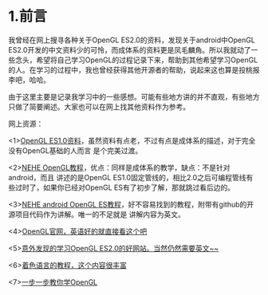 # 1.前言
我曾经在网上搜寻各种关于OpenGL ES2.0的资料，发现关于android中OpenGL ES2.0开发的中文资料少的可怜，而成体系的资料更是凤毛麟角。所以我就动了一些念头，希望将自己学习OpenGL的过程记录下来，帮助到其他希望学习OpenGL的人。在学习的过程中，我也曾经获得其他开源者的帮助，说起来这也算是投桃报李吧，哈哈。

由于这里主要是记录我学习中的一些感想。可能有些地方讲的并不直观，有些地方只做了简要阐述。大家也可以在网上找其他资料作为参考。

网上资源：

 <1>[OpenGL ES1.0资料](http://blog.csdn.net/mapdigit/article/details/7526556)，虽然资料有点老，不过有点是成体系的描述，对于完全没有OpenGL基础的人而言 是个完美过渡。

 <2>[NEHE OpenGL教程](http://yarin.blog.51cto.com/1130898/p-11)，优点：同样是成体系的教学，缺点：不是针对android，而且 讲述的是OpenGL ES1.0固定管线的，相比2.0之后可编程管线有些过时了，如果你已经对OpenGL ES有了初步了解，那就跳过看后边的。

 <3>[NEHE android OpenGL ES教程](http://insanitydesign.com/wp/projects/nehe-android-ports/)，好不容易找到的教程，附带有github的开源项目代码作为讲解。唯一的不足就是 讲解内容为英文。

 <4>[OpenGL官网，英语好的就直接看这个吧](https://www.khronos.org/registry/gles/#specs)

 <5>[意外发现的学习OpenGL ES2.0的好网站。当然仍然需要英文~~](http://www.learnopengles.com/android-lesson-one-getting-started/)

<6>[着色语言的教程，这个内容很丰富](http://www.clockworkcoders.com/oglsl/tutorials.html)

<7>[一步一步教你学OpenGL](http://ogldev.atspace.co.uk/)


